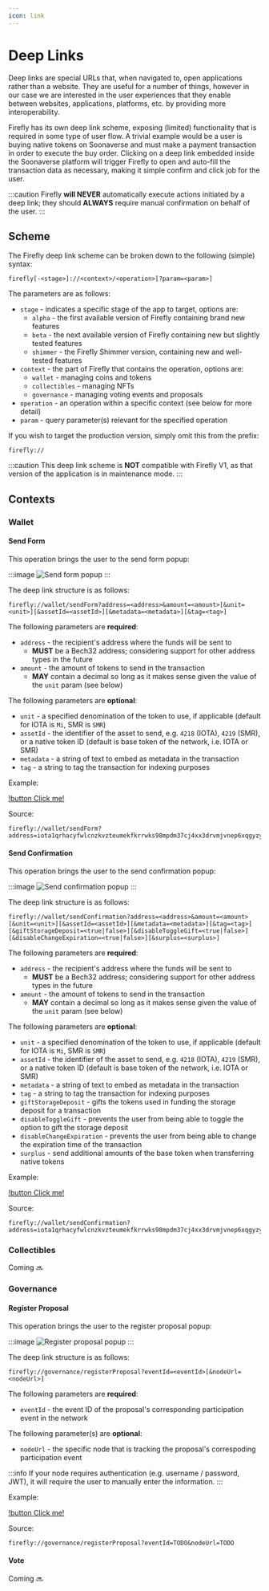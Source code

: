 ```yaml
---
icon: link
---
```


# Deep Links

Deep links are special URLs that, when navigated to, open
applications rather than a website.
They are useful for a number of things, however in our case
we are interested in the user experiences that they enable
between websites, applications, platforms, etc. by providing more interoperability.

Firefly has its own deep link scheme, exposing (limited) functionality that is required in 
some type of user flow. A trivial example would be a user is buying native tokens on Soonaverse and must make a payment transaction
in order to execute the buy order. Clicking on a deep link embedded inside the Soonaverse platform will trigger Firefly to 
open and auto-fill the transaction data as necessary, making it simple confirm and click job for the user. 

:::caution
Firefly **will NEVER** automatically execute actions initiated by a deep link; they should **ALWAYS** require manual 
confirmation on behalf of the user.
:::

## Scheme

The Firefly deep link scheme can be broken down to the following (simple) syntax:

```
firefly[-<stage>]://<context>/<operation>[?param=<param>]
```

The parameters are as follows:

- `stage` - indicates a specific stage of the app to target, options are:
  - `alpha` - the first available version of Firefly containing brand new features
  - `beta` - the next available version of Firefly containing new but slightly tested features
  - `shimmer` - the Firefly Shimmer version, containing new and well-tested features 
- `context` - the part of Firefly that contains the operation, options are:
  - `wallet` - managing coins and tokens
  - `collectibles` - managing NFTs
  - `governance` - managing voting events and proposals
- `operation` - an operation within a specific context (see below for more detail)
- `param` - query parameter(s) relevant for the specified operation

If you wish to target the production version, simply omit this from the prefix:

```
firefly://
```

:::caution
This deep link scheme is **NOT** compatible with Firefly V1, as that version of the application is in maintenance mode.
:::

## Contexts

### Wallet

#### Send Form

This operation brings the user to the send form popup:

:::image
![](../static/send-form-popup.png "Send form popup")
:::

The deep link structure is as follows:

```
firefly://wallet/sendForm?address=<address>&amount=<amount>[&unit=<unit>][&assetId=<assetId>][&metadata=<metadata>][&tag=<tag>]
```

The following parameters are **required**:

- `address` - the recipient's address where the funds will be sent to
  - **MUST** be a Bech32 address; considering support for other address types in the future
- `amount` - the amount of tokens to send in the transaction
  - **MAY** contain a decimal so long as it makes sense given the value of the `unit` param (see below)

The following parameters are **optional**:

- `unit` - a specified denomination of the token to use, if applicable (default for IOTA is `Mi`, SMR is `SMR`)
- `assetId` - the identifier of the asset to send, e.g. `4218` (IOTA), `4219` (SMR), or a native token ID (default is base token of the network, i.e. IOTA or SMR)
- `metadata` - a string of text to embed as metadata in the transaction
- `tag` - a string to tag the transaction for indexing purposes

Example:

[!button Click me!](firefly://wallet/sendForm?address=iota1qrhacyfwlcnzkvzteumekfkrrwks98mpdm37cj4xx3drvmjvnep6xqgyzyx&amount=10&unit=Gi)

Source:

```
firefly://wallet/sendForm?address=iota1qrhacyfwlcnzkvzteumekfkrrwks98mpdm37cj4xx3drvmjvnep6xqgyzyx&amount=10&unit=Gi
```

#### Send Confirmation

This operation brings the user to the send confirmation popup:

:::image
![](../static/send-confirmation-popup.png "Send confirmation popup")
:::

The deep link structure is as follows:

```
firefly://wallet/sendConfirmation?address=<address>&amount=<amount>[&unit=<unit>][&assetId=<assetId>][&metadata=<metadata>][&tag=<tag>][&giftStorageDeposit=<true|false>][&disableToggleGift=<true|false>][&disableChangeExpiration=<true|false>][&surplus=<surplus>]
```

The following parameters are **required**:

- `address` - the recipient's address where the funds will be sent to
  - **MUST** be a Bech32 address; considering support for other address types in the future
- `amount` - the amount of tokens to send in the transaction
  - **MAY** contain a decimal so long as it makes sense given the value of the `unit` param (see below)

The following parameters are **optional**:

- `unit` - a specified denomination of the token to use, if applicable (default for IOTA is `Mi`, SMR is `SMR`)
- `assetId` - the identifier of the asset to send, e.g. `4218` (IOTA), `4219` (SMR), or a native token ID (default is base token of the network, i.e. IOTA or SMR)
- `metadata` - a string of text to embed as metadata in the transaction
- `tag` - a string to tag the transaction for indexing purposes
- `giftStorageDeposit` - gifts the tokens used in funding the storage deposit for a transaction
- `disableToggleGift` - prevents the user from being able to toggle the option to gift the storage deposit
- `disableChangeExpiration` - prevents the user from being able to change the expiration time of the transaction
- `surplus` - send additional amounts of the base token when transferring native tokens

Example:

[!button Click me!](firefly://wallet/sendForm?address=iota1qrhacyfwlcnzkvzteumekfkrrwks98mpdm37cj4xx3drvmjvnep6xqgyzyx&amount=10&unit=Gi&giftStorageDeposit=true&surplus=1&metadata=Take%20my%20money)

Source:

```
firefly://wallet/sendConfirmation?address=iota1qrhacyfwlcnzkvzteumekfkrrwks98mpdm37cj4xx3drvmjvnep6xqgyzyx&amount=10&unit=Gi&giftStorageDeposit=true&disableToggleGift=true&surplus=1&metadata=Take%20my%20money
```

### Collectibles

Coming :soon:

### Governance

#### Register Proposal

This operation brings the user to the register proposal popup:

:::image
![](../static/register-proposal-popup.png "Register proposal popup")
:::

The deep link structure is as follows:

```
firefly://governance/registerProposal?eventId=<eventId>[&nodeUrl=<nodeUrl>]
```

The following parameters are **required**:

- `eventId` - the event ID of the proposal's corresponding participation event in the network

The following parameter(s) are **optional**:

- `nodeUrl` - the specific node that is tracking the proposal's correspoding participation event

:::info
If your node requires authentication (e.g. username / password, JWT), it will require the user
to manually enter the information. 
:::

Example:

[!button Click me!](firefly://governance/registerProposal?eventId=TODO&nodeUrl=TODO)

Source:

```
firefly://governance/registerProposal?eventId=TODO&nodeUrl=TODO
```

#### Vote

Coming :soon:

<style>
  .image {
    margin: auto;
    max-width: 420px;
  }
</style>

